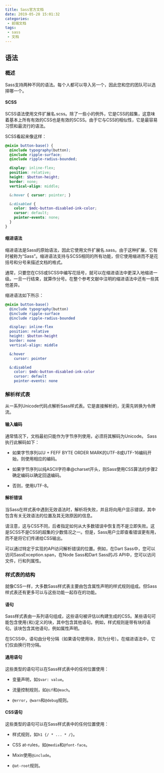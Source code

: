 ```yaml
---
title: Sass官方文档
date: 2019-05-28 15:01:32
categories:
 - 前端文档
tags:
 - sass
 - 文档
---
```


## 语法

### 概述

Sass支持两种不同的语法。每个人都可以导入另一个，因此您和您的团队可以选择哪一个。

#### SCSS

SCSS语法使用文件扩展名.scss。除了一些小的例外，它是CSS的超集，这意味着基本上所有有效的CSS也是有效的SCSS。由于它与CSS的相似性，它是最容易习惯和最流行的语法。  

SCSS看起来像这样：

``` scss
@mixin button-base() {
  @include typography(button);
  @include ripple-surface;
  @include ripple-radius-bounded;

  display: inline-flex;
  position: relative;
  height: $button-height;
  border: none;
  vertical-align: middle;

  &:hover { cursor: pointer; }

  &:disabled {
    color: $mdc-button-disabled-ink-color;
    cursor: default;
    pointer-events: none;
  }
}
```

#### 缩进语法

缩进语法是Sass的原始语法，因此它使用文件扩展名.sass。由于这种扩展，它有时被称为“Sass”。缩进语法支持与SCSS相同的所有功能，但它使用缩进而不是花括号和分号来描述文档的格式。  

通常，只要您在CSS或SCSS中编写花括号，就可以在缩进语法中更深入地缩进一级。一旦一行结束，就算作分号。在整个参考文献中注明的缩进语法中还有一些其他差异。  

缩进语法如下所示：

``` scss
@mixin button-base()
  @include typography(button)
  @include ripple-surface
  @include ripple-radius-bounded

  display: inline-flex
  position: relative
  height: $button-height
  border: none
  vertical-align: middle

  &:hover
    cursor: pointer

  &:disabled
    color: $mdc-button-disabled-ink-color
    cursor: default
    pointer-events: none
```

### 解析样式表

从一系列Unicode代码点解析Sass样式表。它是直接解析的，无需先转换为令牌流。

#### 输入编码

通常情况下，文档最初只能作为字节序列使用，必须将其解码为Unicode。 Sass执行此解码如下：  

* 如果字节序列以U + FEFF BYTE ORDER MARK的UTF-8或UTF-16编码开始，则使用相应的编码。

* 如果字节序列以纯ASCII字符串@charset开头，则Sass使用CSS算法的步骤2确定编码以确定回退编码。

* 否则，使用UTF-8。

#### 解析错误

当Sass在样式表中遇到无效语法时，解析将失败，并且将向用户显示错误，其中包含有关无效语法的位置及其无效原因的信息。  

请注意，这与CSS不同，后者指定如何从大多数错误中恢复而不是立即失败。这是SCSS不是CSS的超集的少数情况之一。但是，Sass用户立即查看错误更有用，而不是将它们传递给CSS输出。  

可以通过特定于实现的API访问解析错误的位置。例如，在Dart Sass中，您可以访问SassException.span，在Node Sass和Dart Sass的JS API中，您可以访问文件，行和列属性。

### 样式表的结构

就像CSS一样，大多数Sass样式表主要由包含属性声明的样式规则组成。但Sass样式表还有更多可以与这些功能一起存在的功能。  

#### 语句

Sass样式表由一系列语句组成，这些语句被评估以构建生成的CSS。某些语句可能包含使用`{`和`}`定义的块，其中包含其他语句。例如，样式规则是带有块的语句。该块包含其他语句，例如属性声明。  

在SCSS中，语句由分号分隔（如果语句使用块，则为分号）。在缩进语法中，它们仅由换行符分隔。  

#### 通用语句

这些类型的语句可以在Sass样式表中的任何位置使用：

* 变量声明，如`$var: value`。

* 流量控制规则，如`@if`和`@each`。

* `@error`，`@warn`和`@debug`规则。

#### CSS语句

这些类型的语句可以在Sass样式表中的任何位置使用：  

* 样式规则，如`h1 {/ * ... * /}`。

* CSS at-rules，如`@media`和`@font-face`。

* Mixin使用`@include`。

* `@at-root`规则。